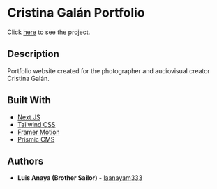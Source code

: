 # Cristina Galán Portfolio

Click [here](https://cristinagalan.com/) to see the project.

## Description

Portfolio website created for the photographer and audiovisual creator Cristina Galán.

## Built With

* [Next JS](https://nextjs.org/)
* [Tailwind CSS](https://tailwindcss.com/)
* [Framer Motion](https://www.framer.com/api/motion)
* [Prismic CMS](https://prismic.io/)

## Authors

* **Luis Anaya (Brother Sailor)** - [laanayam333](https://github.com/laanayam333)